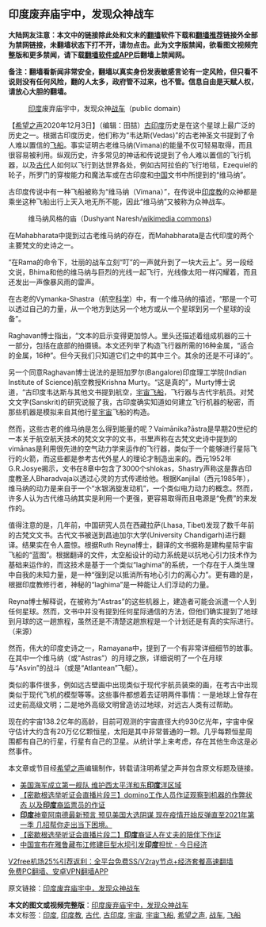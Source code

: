  <h2>印度废弃庙宇中，发现众神战车</h2> <p class="notice"><b>大陆网友注意：本文中的链接除此处和文末的<a href="https://github.com/bannedbook/fanqiang" >翻墙</a>软件下载和<a href="https://github.com/killgcd/justmysocks/blob/master/README.md">翻墙推荐</a>链接外全部为禁网链接，未翻墙状态下打不开，请勿点击。此为文字版禁闻，欲看图文视频完整版和更多禁闻，请下载<a href="https://github.com/bannedbook/fanqiang">翻墙软件或APP</a>后翻墙上禁闻网。</p><p>备注：翻墙看新闻非常安全，翻墙以真实身份发表敏感言论有一定风险，但只看不说则没有任何风险，翻的人太多，政府管不过来，也不管。信息自由是天赋人权，请放心大胆的翻墙。</b></p>  <div class="entry"> <figure><figcaption><a href="https://www.bannedbook.org/bnews/tag/%e5%8d%b0%e5%ba%a6/" class="st_tag internal_tag" rel="tag" title="标签 印度 下的日志">印度</a>废弃庙宇中，发现众神<a href="https://www.bannedbook.org/bnews/tag/%E6%88%98%E8%BD%A6/" class="st_tag internal_tag" rel="tag" title="标签 战车 下的日志">战车</a>（public domain)</figcaption></figure> <p>【<span class='wp_keywordlink_affiliate'><a href="https://www.soundofhope.org" title="希望之声" target="_blank">希望之声</a></span>2020年12月3日】（编辑：田喆）<a href="https://www.bannedbook.org/bnews/tag/%e5%8f%a4%e5%8d%b0%e5%ba%a6/" class="st_tag internal_tag" rel="tag" title="标签 古印度 下的日志">古印度</a>历史是在这个星球上最广泛的历史之一。根据古印度历史，他们称为“韦达斯(Vedas)”的古老神圣文书提到了令人难以置信的<a href="https://www.bannedbook.org/bnews/tag/%E9%A3%9E%E8%88%B9/" class="st_tag internal_tag" rel="tag" title="标签 飞船 下的日志">飞船</a>。事实证明古老维马纳(Vimana)的能量不仅可轻易取得，而且很容易被利用。纵观历史，许多常见的神话和传说提到了令人难以置信的飞行机器，以及<a href="https://www.bannedbook.org/bnews/tag/%e5%8f%a4%e4%bb%a3/" class="st_tag internal_tag" rel="tag" title="标签 古代 下的日志">古代</a>人如何以飞行到达世界各处，例如古阿拉伯的飞行地毯，Ezequiel的轮子，所罗门的穿梭能力和魔法车或在古印度和<span class='wp_keywordlink_affiliate'><a href="https://www.bannedbook.org/" title="中国" target="_blank">中国</a></span>文书中所提到的“维马纳”。</p> <p>古印度传说中有一种飞船被称为“维马纳（Vimana）”，在传说中<a href="https://www.bannedbook.org/bnews/tag/%e5%8d%b0%e5%ba%a6%e6%95%99/" class="st_tag internal_tag" rel="tag" title="标签 印度教 下的日志">印度教</a>的众神都是乘坐这种飞船出行上天入地无所不能，因此“维马纳”又被称为众神战车。</p> <figure><figcaption>维马纳风格的庙（Dushyant Naresh/<a target="_blank" href="https://creativecommons.org/licenses/by-sa/3.0/deed.en">wikimedia commons</a>)</figcaption></figure> <p>在Mahabharata中提到过古老维马纳的存在，而Mahabharata是古代印度的两个主要梵文的史诗之一。</p> <p>“在Rama的命令下，壮丽的战车立刻“叮”的一声就升到了一块大云上”。另一段经文说，Bhima和他的维马纳与巨烈的光线一起飞行，光线像太阳一样闪耀着，而且还发出一声像暴风雨的雷声。</p>  <p>在古老的Vymanka-Shastra（航空<span class='wp_keywordlink'><a href="https://www.bannedbook.org/forum11/topic309.html" title="禁片：“科学”的棍子" target="_blank">科学</a></span>）中，有一个维马纳的描述，“那是一个可以透过自己的力量，从一个地方到达另一个地方或从一个星球到另一个星球的设备”。</p> <p>Raghavan博士指出，“文本的启示变得更加惊人。里头还描述着组成机器的三十一部分，包括在底部的拍摄镜。本文还列举了构造飞行器所需的16种金属，“适合的金属，16种”。但今天我们只知道它们之中的其中三个。其余的还是不可译的”。</p> <p>另一个同意Raghavan博士说法的是班加罗尔(Bangalore)印度理工学院(Indian Institute of Science)航空教授Krishna Murty。“这是真的”，Murty博士说道，“古印度韦达斯与其他文书提到航空，<a href="https://www.bannedbook.org/bnews/tag/%e5%ae%87%e5%ae%99%e9%a3%9e%e8%88%b9/" class="st_tag internal_tag" rel="tag" title="标签 宇宙飞船 下的日志">宇宙飞船</a>，飞行器与古代宇航员。对梵文文字(Sanskrit)的研究说服了我，古印度确实知道如何建立飞行机器的秘密，而那些机器是模拟来自其他行星<a href="https://www.bannedbook.org/bnews/tag/%e5%ae%87%e5%ae%99/" class="st_tag internal_tag" rel="tag" title="标签 宇宙 下的日志">宇宙</a>飞船的构造。</p> <p></p>  <p>然而，这些古老的维马纳是怎么得到能量的呢？Vaimānika?āstra是早期20世纪的一本关于航空航天技术的梵文文字的文书，书里声称在古梵文史诗中提到的vimānas是利用很先进的空气动力学来运作的飞行器，类似于一个能够进行星际飞行的火箭，而这些都是参考古代外星人的理论才制造出来的。西元1952年G.R.Josye揭示，文书在8章中包含了3000个shlokas，Shastry声称这是靠古印度教圣人Bharadvaja以透过心灵的方式传递给他。根据Kanjilal（西元1985年），维马纳的动力是来自于一个“水银涡旋发动机”，一个类似电力动力的概念。然而，许多人认为古代维马纳其实是利用一个更强，更容易取得而且电源是“免费”的来发作的。</p> <p>值得注意的是，几年前，中国研究人员在西藏拉萨(Lhasa, Tibet)发现了数千年前的古梵文文书。古代文书被送到昌迪加尔大学(University Chandigarh)进行翻译。结果实在令人震惊。根据Ruth Reyna博士，翻译的文书据称是建构星际宇宙飞船的“蓝图”。根据翻译的文件，太空船设计的动力系统是以抗地心引力技术作为基础来运作的，而这技术是基于一个类似“laghima”的系统，一个存在于人类生理中自我的未知力量，是一种“强到足以抵消所有地心引力的离心力”。更有趣的是，根据印度教修行者，神秘的“laghima”是一种能让人们浮动的力量。</p> <p>Reyna博士解释说，在被称为“Astras”的这些机器上，建造者可能会派遣一个人到任何星球。然而，文书中并没有提到任何星际通信的方法，但他们确实提到了地球到月球的这一趟旅程，虽然还是不清楚这趟旅程是一个计划还是有真的实际进行。（来源）</p> <p>然而，伟大的印度史诗之一，Ramayana中，提到了一个有非常详细细节的故事。在其中一个维马纳（或“Astras”）的月球之旅，详细说明了一个在月球与“Asvin”的战斗（或是“Atlantean”飞艇）。</p>  <p></p> <p>类似的事件很多，例如远古壁画中出现类似于现代宇航员装束的画，在考古中出现类似于现代飞机的模型等等。这些事件都想着去证明两件事情：一是地球上曾存在过史前高级文明；二是地外高级文明曾造访过地球，对远古人类有过帮助。</p> <p>现在的宇宙138.2亿年的高龄，目前可观测的宇宙直径大约930亿光年，宇宙中保守估计大约含有20万亿亿颗恒星，太阳是其中非常普通的一颗。几乎每颗恒星周围都有自己的行星，行星有自己的卫星。从统计学上来考虑，存在其他生命这是必然事件。</p> <p>本文章或节目经<a href="https://www.bannedbook.org/bnews/tag/%e5%b8%8c%e6%9c%9b%e4%b9%8b%e5%a3%b0/" class="st_tag internal_tag" rel="tag" title="标签 希望之声 下的日志">希望之声</a>编辑制作，转载请注明希望之声并包含原文标题及链接。</p>  <ul class='op-related-articles' title='相关阅读'> <li><a href='https://www.bannedbook.org/bnews/cbnews/20201203/1441422.html' target='_blank'>美国海军成立第一舰队 维护西太平洋和东<b>印度</b>洋区域</a></li> <li><a href='https://www.bannedbook.org/bnews/bannedvideo/20201203/1441293.html' target='_blank'>【密歇根选举听证会直播片段三】domino工作人员作证观察到机器的作弊状态 以及<b>印度</b>裔监票员的作证</a></li> <li><a href='https://www.bannedbook.org/bnews/bannedvideo/20201203/1441281.html' target='_blank'><b>印度</b>神童阿南德最新预言 预见美国大选阴谋 现在疫情开始反弹直至2021年第一季 几招帮你走出当下困境。</a></li> <li><a href='https://www.bannedbook.org/bnews/bannedvideo/20201203/1441271.html' target='_blank'>【密歇根选举听证会直播片段二】<b>印度</b>裔证人在丈夫的陪伴下作证</a></li> <li><a href='https://www.bannedbook.org/bnews/headline/20201202/1440991.html' target='_blank'>中国宣布在雅鲁藏布江修建巨型水坝引发<b>印度</b>担忧 - 今日经济</a></li> </ul> <p class="texttj"> <a href="https://www.bannedbook.org/forum23/topic22702.html" target="_blank">V2free机场25%引荐返利：全平台免费SS/V2ray节点+经济套餐高速翻墙</a><br/> <a href="https://github.com/bannedbook/fanqiang/wiki/%E7%A6%81%E9%97%BB%E7%BD%91%E5%AE%89%E5%8D%93%E7%BF%BB%E5%A2%99%E6%96%B0%E9%97%BBAPP" target="_blank">免费PC翻墙、安卓VPN翻墙APP</a></p><p>原文链接：<a class="src_link"  href="https://www.soundofhope.org/post/434110" target="_blank">印度废弃庙宇中，发现众神战车</a></p><a name='sharetosocial'></a>       <div><b>本文的图文或视频完整版</b>：<a href='https://www.bannedbook.org/bnews/comments/20201204/1441709.html'>印度废弃庙宇中，发现众神战车</a></div>  </div><!--END ENTRY--> <div class="postfooter"> <div>本文标签：<a href="https://www.bannedbook.org/bnews/tag/%e5%8d%b0%e5%ba%a6/" rel="tag">印度</a>, <a href="https://www.bannedbook.org/bnews/tag/%e5%8d%b0%e5%ba%a6%e6%95%99/" rel="tag">印度教</a>, <a href="https://www.bannedbook.org/bnews/tag/%e5%8f%a4%e4%bb%a3/" rel="tag">古代</a>, <a href="https://www.bannedbook.org/bnews/tag/%e5%8f%a4%e5%8d%b0%e5%ba%a6/" rel="tag">古印度</a>, <a href="https://www.bannedbook.org/bnews/tag/%e5%ae%87%e5%ae%99/" rel="tag">宇宙</a>, <a href="https://www.bannedbook.org/bnews/tag/%e5%ae%87%e5%ae%99%e9%a3%9e%e8%88%b9/" rel="tag">宇宙飞船</a>, <a href="https://www.bannedbook.org/bnews/tag/%e5%b8%8c%e6%9c%9b%e4%b9%8b%e5%a3%b0/" rel="tag">希望之声</a>, <a href="https://www.bannedbook.org/bnews/tag/%E6%88%98%E8%BD%A6/" rel="tag">战车</a>, <a href="https://www.bannedbook.org/bnews/tag/%E9%A3%9E%E8%88%B9/" rel="tag">飞船</a></div>  </div><!--END POSTFOOTER--> 